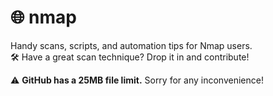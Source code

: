 # 🌐 nmap  
Handy scans, scripts, and automation tips for Nmap users.  
🛠️ Have a great scan technique? Drop it in and contribute!  

⚠️ **GitHub has a 25MB file limit.** Sorry for any inconvenience!  

